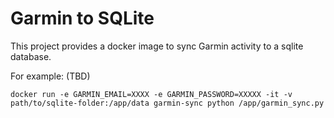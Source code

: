 # Garmin to SQLite

This project provides a docker image to sync Garmin activity to a sqlite
database.


For example: (TBD)
```
docker run -e GARMIN_EMAIL=XXXX -e GARMIN_PASSWORD=XXXXX -it -v path/to/sqlite-folder:/app/data garmin-sync python /app/garmin_sync.py
```